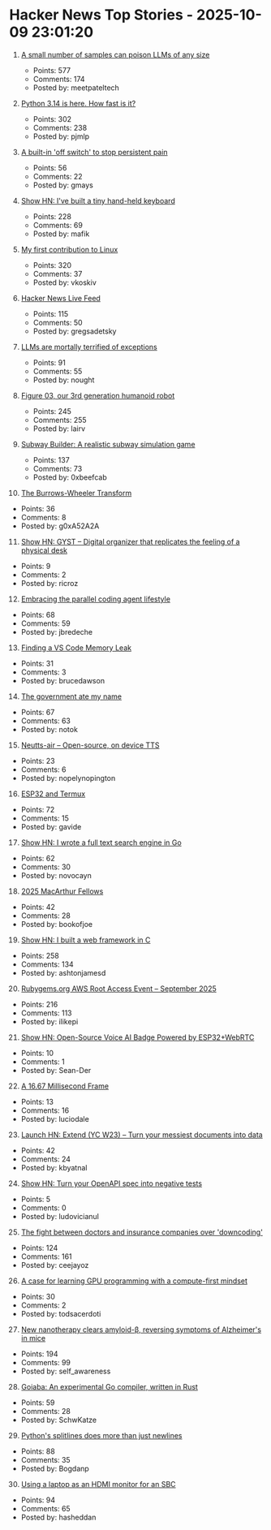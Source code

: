 # Hacker News Top Stories - 2025-10-09 23:01:20

1. [A small number of samples can poison LLMs of any size](https://www.anthropic.com/research/small-samples-poison)
   - Points: 577
   - Comments: 174
   - Posted by: meetpateltech

2. [Python 3.14 is here. How fast is it?](https://blog.miguelgrinberg.com/post/python-3-14-is-here-how-fast-is-it)
   - Points: 302
   - Comments: 238
   - Posted by: pjmlp

3. [A built-in 'off switch' to stop persistent pain](https://penntoday.upenn.edu/news/select-neurons-brainstem-may-hold-key-treating-chronic-pain)
   - Points: 56
   - Comments: 22
   - Posted by: gmays

4. [Show HN: I've built a tiny hand-held keyboard](https://github.com/mafik/keyer)
   - Points: 228
   - Comments: 69
   - Posted by: mafik

5. [My first contribution to Linux](https://vkoskiv.com/first-linux-patch/)
   - Points: 320
   - Comments: 37
   - Posted by: vkoskiv

6. [Hacker News Live Feed](https://jerbear2008.github.io/hn-live/)
   - Points: 115
   - Comments: 50
   - Posted by: gregsadetsky

7. [LLMs are mortally terrified of exceptions](https://twitter.com/karpathy/status/1976077806443569355)
   - Points: 91
   - Comments: 55
   - Posted by: nought

8. [Figure 03, our 3rd generation humanoid robot](https://www.figure.ai/news/introducing-figure-03)
   - Points: 245
   - Comments: 255
   - Posted by: lairv

9. [Subway Builder: A realistic subway simulation game](https://www.subwaybuilder.com/)
   - Points: 137
   - Comments: 73
   - Posted by: 0xbeefcab

10. [The Burrows-Wheeler Transform](https://sandbox.bio/concepts/bwt)
   - Points: 36
   - Comments: 8
   - Posted by: g0xA52A2A

11. [Show HN: GYST – Digital organizer that replicates the feeling of a physical desk](https://gyst.fr/)
   - Points: 9
   - Comments: 2
   - Posted by: ricroz

12. [Embracing the parallel coding agent lifestyle](https://simonwillison.net/2025/Oct/5/parallel-coding-agents/)
   - Points: 68
   - Comments: 59
   - Posted by: jbredeche

13. [Finding a VS Code Memory Leak](https://randomascii.wordpress.com/2025/10/09/finding-a-vs-code-memory-leak/)
   - Points: 31
   - Comments: 3
   - Posted by: brucedawson

14. [The government ate my name](https://slate.com/life/2025/10/passport-name-change-united-states-mexico-spain-immigration.html)
   - Points: 67
   - Comments: 63
   - Posted by: notok

15. [Neutts-air – Open-source, on device TTS](https://github.com/neuphonic/neutts-air)
   - Points: 23
   - Comments: 6
   - Posted by: nopelynopington

16. [ESP32 and Termux](https://blog.gavide.dev/blog/esp32-and-termux)
   - Points: 72
   - Comments: 15
   - Posted by: gavide

17. [Show HN: I wrote a full text search engine in Go](https://github.com/wizenheimer/blaze)
   - Points: 62
   - Comments: 30
   - Posted by: novocayn

18. [2025 MacArthur Fellows](https://www.macfound.org/programs/awards/fellows/)
   - Points: 42
   - Comments: 28
   - Posted by: bookofjoe

19. [Show HN: I built a web framework in C](https://github.com/ashtonjamesd/lavandula)
   - Points: 258
   - Comments: 134
   - Posted by: ashtonjamesd

20. [Rubygems.org AWS Root Access Event – September 2025](https://rubycentral.org/news/rubygems-org-aws-root-access-event-september-2025/)
   - Points: 216
   - Comments: 113
   - Posted by: ilikepi

21. [Show HN: Open-Source Voice AI Badge Powered by ESP32+WebRTC](https://github.com/VapiAI/vapicon-2025-hardware-workshop)
   - Points: 10
   - Comments: 1
   - Posted by: Sean-Der

22. [A 16.67 Millisecond Frame](https://koolcodez.com/blog/inside-the-frame/)
   - Points: 13
   - Comments: 16
   - Posted by: luciodale

23. [Launch HN: Extend (YC W23) – Turn your messiest documents into data](https://www.extend.ai/)
   - Points: 42
   - Comments: 24
   - Posted by: kbyatnal

24. [Show HN: Turn your OpenAPI spec into negative tests](https://github.com/dochia-dev/dochia-cli)
   - Points: 5
   - Comments: 0
   - Posted by: ludovicianul

25. [The fight between doctors and insurance companies over 'downcoding'](https://www.nbcnews.com/health/health-care/guilty-proven-innocent-fight-doctors-insurance-companies-downcoding-rcna230714)
   - Points: 124
   - Comments: 161
   - Posted by: ceejayoz

26. [A case for learning GPU programming with a compute-first mindset](https://themaister.net/blog/2025/10/05/a-case-for-learning-gpu-programming-with-a-compute-first-mindset/)
   - Points: 30
   - Comments: 2
   - Posted by: todsacerdoti

27. [New nanotherapy clears amyloid-β, reversing symptoms of Alzheimer's in mice](https://www.drugtargetreview.com/news/189235/new-nanotherapy-clears-amyloid-%CE%B2-reversing-alzheimers-in-mice/)
   - Points: 194
   - Comments: 99
   - Posted by: self_awareness

28. [Goiaba: An experimental Go compiler, written in Rust](https://github.com/raphamorim/goiaba)
   - Points: 59
   - Comments: 28
   - Posted by: SchwKatze

29. [Python's splitlines does more than just newlines](https://yossarian.net/til/post/python-s-splitlines-does-a-lot-more-than-just-newlines/)
   - Points: 88
   - Comments: 35
   - Posted by: Bogdanp

30. [Using a laptop as an HDMI monitor for an SBC](https://danielmangum.com/posts/laptop-hdmi-monitor-sbc/)
   - Points: 94
   - Comments: 65
   - Posted by: hasheddan

